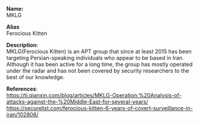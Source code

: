 **Name:**  
MKLG
  
**Alias**  
Ferocious Kitten
  
**Description**:   
MKLG(Ferocious Kitten) is an APT group that since at least 2015 has been targeting Persian-speaking individuals who appear to be based in Iran. Although it has been active for a long time, the group has mostly operated under the radar and has not been covered by security researchers to the best of our knowledge.

**References**:  
https://ti.qianxin.com/blog/articles/MKLG-Operation:%20Analysis-of-attacks-against-the-%20Middle-East-for-several-years/
https://securelist.com/ferocious-kitten-6-years-of-covert-surveillance-in-iran/102806/
